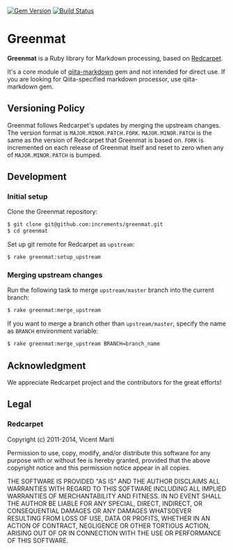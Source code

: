 [![Gem Version](http://img.shields.io/gem/v/greenmat.svg?style=flat)](http://badge.fury.io/rb/greenmat)
[![Build Status](https://travis-ci.org/increments/greenmat.svg?branch=master&style=flat)](https://travis-ci.org/increments/greenmat)

# Greenmat

**Greenmat** is a Ruby library for Markdown processing, based on [Redcarpet](https://github.com/vmg/redcarpet).

It's a core module of [qiita-markdown](https://github.com/increments/qiita-markdown) gem and not intended for direct use. If you are looking for Qiita-specified markdown processor, use qiita-markdown gem.

## Versioning Policy

Greenmat follows Redcarpet's updates by merging the upstream changes.
The version format is `MAJOR.MINOR.PATCH.FORK`.
`MAJOR.MINOR.PATCH` is the same as the version of Redcarpet that Greenmat is based on. `FORK` is incremented on each release of Greenmat itself and reset to zero when any of `MAJOR.MINOR.PATCH` is bumped.

## Development

### Initial setup

Clone the Greenmat repository:

```bash
$ git clone git@github.com:increments/greenmat.git
$ cd greenmat
```

Set up git remote for Redcarpet as `upstream`:

```bash
$ rake greenmat:setup_upstream
```

### Merging upstream changes

Run the following task to merge `upstream/master` branch into the current branch:

```bash
$ rake greenmat:merge_upstream
```

If you want to merge a branch other than `upstream/master`, specify the name as `BRANCH` environment variable:

```bash
$ rake greenmat:merge_upstream BRANCH=branch_name
```

## Acknowledgment

We appreciate Redcarpet project and the contributors for the great efforts!

## Legal

### Redcarpet

Copyright (c) 2011-2014, Vicent Martí

Permission to use, copy, modify, and/or distribute this software for any
purpose with or without fee is hereby granted, provided that the above
copyright notice and this permission notice appear in all copies.

THE SOFTWARE IS PROVIDED "AS IS" AND THE AUTHOR DISCLAIMS ALL WARRANTIES
WITH REGARD TO THIS SOFTWARE INCLUDING ALL IMPLIED WARRANTIES OF
MERCHANTABILITY AND FITNESS. IN NO EVENT SHALL THE AUTHOR BE LIABLE FOR
ANY SPECIAL, DIRECT, INDIRECT, OR CONSEQUENTIAL DAMAGES OR ANY DAMAGES
WHATSOEVER RESULTING FROM LOSS OF USE, DATA OR PROFITS, WHETHER IN AN
ACTION OF CONTRACT, NEGLIGENCE OR OTHER TORTIOUS ACTION, ARISING OUT OF
OR IN CONNECTION WITH THE USE OR PERFORMANCE OF THIS SOFTWARE.
